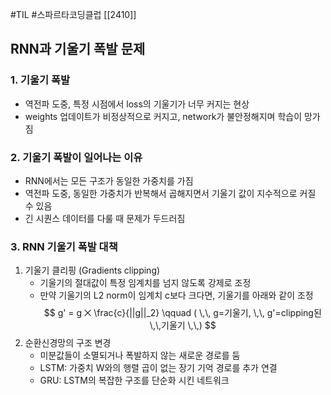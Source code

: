 #TIL #스파르타코딩클럽 [[2410]]


## RNN과 기울기 폭발 문제
### 1. 기울기 폭발
- 역전파 도중, 특정 시점에서 loss의 기울기가 너무 커지는 현상
- weights 업데이트가 비정상적으로 커지고, network가 불안정해지며 학습이 망가짐


### 2. 기울기 폭발이 일어나는 이유
- RNN에서는 모든 구조가 동일한 가중치를 가짐
- 역전파 도중, 동일한 가중치가 반복해서 곱해지면서 기울기 값이 지수적으로 커질 수 있음
- 긴 시퀀스 데이터를 다룰 때 문제가 두드러짐


### 3. RNN 기울기 폭발 대책
1) 기울기 클리핑 (Gradients clipping)
	- 기울기의 절대값이 특정 임계치를 넘지 않도록 강제로 조정
	- 만약 기울기의 L2 norm이 임계치 c보다 크다면, 기울기를 아래와 같이 조정
$$
g' = g ⨉ \frac{c}{||g||_2} \qquad ( \,\, g=기울기, \,\, g'=clipping된\,\,기울기 \,\,)
$$
2) 순환신경망의 구조 변경
	- 미분값들이 소멸되거나 폭발하지 않는 새로운 경로를 둠
	- LSTM: 가중치 W와의 행렬 곱이 없는 장기 기억 경로를 추가 연결
	- GRU: LSTM의 복잡한 구조를 단순화 시킨 네트워크
